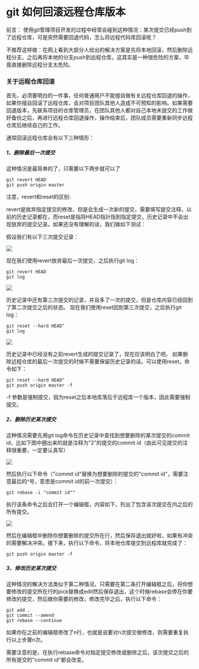 # git 如何回滚远程仓库版本

前言： 使用git管理项目开发的过程中经常会碰到这种情况：某次提交已经push到了远程仓库，可是突然需要回退代码，怎么将远程代码库回滚呢？

不推荐这样做：在网上看到大部分人给出的解决方案是先将本地回滚，然后删除远程分支，之后再将本地的分支push到远程仓库，这其实是一种很危险的方案，毕竟直接删除远程分支太危险。

### 关于远程仓库回滚

首先，必须要明白的一件事，任何普通用户不能擅自做有关远程仓库回退的操作，如果你擅自回滚了远程仓库，会对项目团队其他人造成不可预知的影响。如果需要回退版本，先联系项目的仓库管理员，在团队其他人都对自己本地未提交的工作做好备份之后，再进行远程仓库回退操作，操作结束后，团队成员需要重新同步远程仓库后继续自己的工作。

通常回滚远程仓库会有以下三种情形：

##### 1、删除最后一次提交

这种情况是最简单的了，只需要以下两步就可以了

    git revert HEAD
    git push origin master

注意，revert和reset的区别:

revert是放弃指定提交的修改，但是会生成一次新的提交，需要填写提交注释，以前的历史记录都在，而reset是指将HEAD指针指到指定提交，历史记录中不会出现放弃的提交记录。如果还没有理解的话，我们做如下测试：

假设我们有以下三次提交记录：

![](http://biang.io/biangpic/blog/762e6388feadec3570ba70f428f93ecc.png)

现在我们使用revert放弃最后一次提交，之后执行git log：

    git revert HEAD
    git log

![](http://biang.io/biangpic/blog/4679909b5cdc0dbffb32ce6f6a85c08c.png)

历史记录中还有第三次提交的记录，并且多了一次的提交，但是仓库内容已经回到了第二次提交之后的状态。 现在我们使用reset回到第三次提交，之后执行git log：

    git reset --hard HEAD^
    git log

![](http://biang.io/biangpic/blog/35922cbd23586057852e1406a8d46703.png)

历史记录中已经没有之前revert生成的提交记录了，现在应该明白了吧。 如果删除远程仓库的最后一次提交的时候不需要保留历史记录的话，可以使用reset，命令如下：

    git reset --hard HEAD^
    git push origin master -f

-f 参数是强制提交，因为reset之后本地库落后于远程库一个版本，因此需要强制提交。

##### 2、删除历史某次提交

这种情况需要先用git log命令在历史记录中查找到想要删除的某次提交的commit id，比如下图中圈出来的就是注释为"2"的提交的commit id（由此可见提交的注释很重要，一定要认真写）

![](http://biang.io/biangpic/blog/6c3b8224afe0eadea297c7bbbeea7170.png)

然后执行以下命令（"commit id"替换为想要删除的提交的"commit id"，需要注意最后的^号，意思是commit id的前一次提交）：

    git rebase -i "commit id"^

执行该条命令之后会打开一个编辑框，内容如下，列出了包含该次提交在内之后的所有提交。

![](http://biang.io/biangpic/blog/a01ba6aa0e1f6bc9c6025479de86761c.png)

然后在编辑框中删除你想要删除的提交所在行，然后保存退出就好啦，如果有冲突的需要解决冲突。接下来，执行以下命令，将本地仓库提交到远程库就完成了：

    git push origin master -f

##### 3、修改历史某次提交

这种情况的解决方法类似于第二种情况，只需要在第二条打开编辑框之后，将你想要修改的提交所在行的pick替换成edit然后保存退出，这个时候rebase会停在你要修改的提交，然后做你需要的修改，修改完毕之后，执行以下命令：

    git add .
    git commit --amend
    git rebase --continue

如果你在之前的编辑框修改了n行，也就是说要对n次提交做修改，则需要重复执行以上步骤n次。

需要注意的是，在执行rebase命令对指定提交修改或删除之后，该次提交之后的所有提交的"commit id"都会改变。
